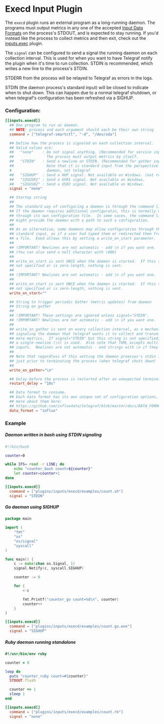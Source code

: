 # Execd Input Plugin

The `execd` plugin runs an external program as a long-running daemon. 
The programs must output metrics in any one of the accepted 
[Input Data Formats][] on the process's STDOUT, and is expected to
stay running. If you'd instead like the process to collect metrics and then exit,
check out the [inputs.exec][] plugin.

The `signal` can be configured to send a signal the running daemon on each
collection interval. This is used for when you want to have Telegraf notify the
plugin when it's time to run collection. STDIN is recommended, which writes a
new line to the process's STDIN.

STDERR from the process will be relayed to Telegraf as errors in the logs.

STDIN (the daemon process's standard input) will be closed to indicate when
to shut down.  This can happen due to a normal telegraf shutdown, or when
telegraf's configuration has been refreshed via a SIGHUP.

### Configuration:

```toml
[[inputs.execd]]
  ## One program to run as daemon.
  ## NOTE: process and each argument should each be their own string
  command = ["telegraf-smartctl", "-d", "/dev/sda"]

  ## Define how the process is signaled on each collection interval.
  ## Valid values are:
  ##   "none"    : Do not signal anything. (Recommended for service inputs)
  ##               The process must output metrics by itself.
  ##   "STDIN"   : Send a newline on STDIN. (Recommended for gather inputs).
  ##               Note that it is standard input from the perspective of the
  #                daemon, not telegraf
  ##   "SIGHUP"  : Send a HUP signal. Not available on Windows. (not recommended)
  ##   "SIGUSR1" : Send a USR1 signal. Not available on Windows.
  ##   "SIGUSR2" : Send a USR2 signal. Not available on Windows.
  signal = "none"

  ## Startup string
  ##
  ## The standard way of configuring a daemon is through the command line.
  ## If the daemon requires additional configuratin, this is normally done
  ## through its own configuration file.  In some cases, the command line
  ## might provide the daemon with a path to such a configuration.
  ##
  ## As an alternative, some daemons may allow configuration through their
  ## standard input, as if a user had typed them or redirected them from
  ## a file.  Exed allows this by setting a write_on_start parameter.
  ## 
  ## !IMPORTANT! Newlines are not automatic - add \n if you want one.
  ## (You can also send a null character with \000)  
  ##
  ## write_on_start is sent ONCE when the daemon is started.  If this string is
  ## not specified or is zero-length, nothing is sent.
  ##
  ## !IMPORTANT! Newlines are not automatic - add \n if you want one.  
  ##
  ## write_on_start is sent ONCE when the daemon is started.  If this string is
  ## not specified or is zero-length, nothing is sent.
  write_on_start=""

  ## String to trigger periodic Gather (metric updates) from daemon
  ## String on gather
  ##
  ## !IMPORTANT! These settings are ignored unless signal="STDIN".
  ## !IMPORTANT! Newlines are not automatic - add \n if you want one.  
  ##
  ## write_on_gather is sent on every collection interval, as a mechanism for
  ## signaling the daemon that telegraf wants it to collect and transmit one or
  ## more metrics.  If signal="STDIN" but this string is not specified, then
  ## a single newline (\n) is used.  Also note that TOML accepts multi-line
  ## inputs.  Newlines are not automatic - end strings with \n if they are required.
  ##
  ## Note that regardless of this setting the daemon proesses's stdin is closed
  ## just prior to terminating the process (when telegraf shuts down)
  ##
  write_on_gather="\n"

  ## Delay before the process is restarted after an unexpected termination
  restart_delay = "10s"

  ## Data format to consume.
  ## Each data format has its own unique set of configuration options, read
  ## more about them here:
  ## https://github.com/influxdata/telegraf/blob/master/docs/DATA_FORMATS_INPUT.md
  data_format = "influx"
```

### Example

##### Daemon written in bash using STDIN signaling

```bash
#!/bin/bash

counter=0

while IFS= read -r LINE; do
    echo "counter_bash count=${counter}"
    let counter=counter+1
done
```

```toml
[[inputs.execd]]
  command = ["plugins/inputs/execd/examples/count.sh"]
  signal = "STDIN"
```

##### Go daemon using SIGHUP

```go
package main

import (
    "fmt"
    "os"
    "os/signal"
    "syscall"
)

func main() {
    c := make(chan os.Signal, 1)
    signal.Notify(c, syscall.SIGHUP)

    counter := 0

    for {
        <-c

        fmt.Printf("counter_go count=%d\n", counter)
        counter++
    }
}

```

```toml
[[inputs.execd]]
  command = ["plugins/inputs/execd/examples/count.go.exe"]
  signal = "SIGHUP"
```

##### Ruby daemon running standalone

```ruby
#!/usr/bin/env ruby

counter = 0

loop do
  puts "counter_ruby count=#{counter}"
  STDOUT.flush

  counter += 1
  sleep 1
end
```

```toml
[[inputs.execd]]
  command = ["plugins/inputs/execd/examples/count.rb"]
  signal = "none"
```

[Input Data Formats]: https://github.com/influxdata/telegraf/blob/master/docs/DATA_FORMATS_INPUT.md
[inputs.exec]: https://github.com/influxdata/telegraf/blob/master/plugins/inputs/exec/README.md
